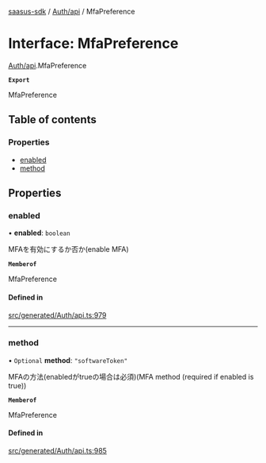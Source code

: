 [saasus-sdk](../README.md) / [Auth/api](../modules/Auth_api.md) / MfaPreference

# Interface: MfaPreference

[Auth/api](../modules/Auth_api.md).MfaPreference

**`Export`**

MfaPreference

## Table of contents

### Properties

- [enabled](Auth_api.MfaPreference.md#enabled)
- [method](Auth_api.MfaPreference.md#method)

## Properties

### enabled

• **enabled**: `boolean`

MFAを有効にするか否か(enable MFA)

**`Memberof`**

MfaPreference

#### Defined in

[src/generated/Auth/api.ts:979](https://github.com/saasus-platform/saasus-sdk-javascript/blob/55abc15/src/generated/Auth/api.ts#L979)

___

### method

• `Optional` **method**: ``"softwareToken"``

MFAの方法(enabledがtrueの場合は必須)(MFA method (required if enabled is true))

**`Memberof`**

MfaPreference

#### Defined in

[src/generated/Auth/api.ts:985](https://github.com/saasus-platform/saasus-sdk-javascript/blob/55abc15/src/generated/Auth/api.ts#L985)
